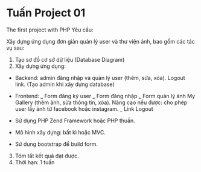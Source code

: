 # Tuấn Project 01
The first project with PHP
Yêu cầu:

Xây dựng ứng dụng đơn giản quản lý user và thư viện ảnh, bao gồm các tác vụ sau:

1. Tạo sơ đồ cơ sở dữ liệu (Database Diagram)
2. Xây dựng ứng dụng:
* Backend: admin đăng nhập và quản lý user (thêm, sửa, xóa). Logout link. (Tạo admin khi xây dựng database)
* Frontend:
_ Form đăng ký user
_ Form đăng nhập
_ Form quản lý ảnh My Gallery (thêm ảnh, sửa thông tin, xóa). Nâng cao nếu được: cho phép user lấy ảnh từ facebook hoặc instagram.
_ Link Logout

* Sử dụng PHP Zend Framework hoặc PHP thuần.
* Mô hình xây dựng: bất kì hoặc MVC.
* Sử dụng bootstrap để build form.

3. Tóm tắt kết quả đạt được.
4. Thời hạn: 1 tuần

